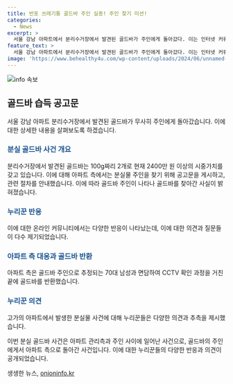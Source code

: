 ```yaml
---
title: 반포 쓰레기통 골드바 주인 실종! 주인 찾기 미션!
categories:
  - News
excerpt: >
  서울 강남 아파트에서 분리수거장에서 발견된 골드바가 주인에게 돌아갔다. 이는 인터넷 커뮤니티에 큰 화제가 되었는데, 100g짜리 2개의 골드바는 현재 2400만 원 이상의 시중가치를 갖고 있다. 아파트 직원은 발견 즉시 공고문을 올리고 주인을 찾았으며, 70대 남성 주인이 하루 만에 나타났다. 이에 누리꾼들은 귀한 물품을 성실히 찾아준 직원들과 주인의 도덕성에 대한 반응을 보였다.
feature_text: >
  서울 강남 아파트에서 분리수거장에서 발견된 골드바가 주인에게 돌아갔다. 이는 인터넷 커뮤니티에 큰 화제가 되었는데, 100g짜리 2개의 골드바는 현재 2400만 원 이상의 시중가치를 갖고 있다. 아파트 직원은 발견 즉시 공고문을 올리고 주인을 찾았으며, 70대 남성 주인이 하루 만에 나타났다. 이에 누리꾼들은 귀한 물품을 성실히 찾아준 직원들과 주인의 도덕성에 대한 반응을 보였다.
image: 'https://www.behealthy4u.com/wp-content/uploads/2024/06/unnamed-file.png'
---
```


<p><img src="https://www.behealthy4u.com/wp-content/uploads/2024/06/unnamed-file.png" alt="info 속보" /></p>

<h2 data-ke-size="size26">골드바 습득 공고문</h2>

<p data-ke-size="size16">서울 강남 아파트 분리수거장에서 발견된 골드바가 무사히 주인에게 돌아갔습니다. 이에 대한 상세한 내용을 살펴보도록 하겠습니다.</p>

<h3><b><span style="color: #1a5490;">분실 골드바 사건 개요</span></b></h3>

<p>분리수거장에서 발견된 골드바는 100g짜리 2개로 현재 2400만 원 이상의 시중가치를 갖고 있습니다. 이에 대해 아파트 측에서는 분실물 주인을 찾기 위해 공고문을 게시하고, 관련 절차를 안내했습니다. 이에 따라 골드바 주인이 나타나 골드바를 찾아간 사실이 밝혀졌습니다.</p>

<h3><b><span style="color: #1a5490;">누리꾼 반응</span></b></h3>

<p>이에 대한 온라인 커뮤니티에서는 다양한 반응이 나타났는데, 이에 대한 의견과 질문들이 다수 제기되었습니다.</p>

<h3><b><span style="color: #1a5490;">아파트 측 대응과 골드바 반환</span></b></h3>

<p>아파트 측은 골드바 주인으로 추정되는 70대 남성과 면담하여 CCTV 확인 과정을 거친 끝에 골드바를 반환했습니다.</p>

<h3><b><span style="color: #1a5490;">누리꾼 의견</span></b></h3>

<p>고가의 아파트에서 발생한 분실물 사건에 대해 누리꾼들은 다양한 의견과 추측을 제시했습니다.</p>

<p>이번 분실 골드바 사건은 아파트 관리측과 주인 사이에 일어난 사건으로, 골드바의 주인에게서 아파트 측으로 돌아간 사건입니다. 이에 대한 누리꾼들의 다양한 반응과 의견이 공개되었습니다.</p>
생생한 뉴스, <a href="https://onioninfo.kr" rel="dofollow">onioninfo.kr</a>



